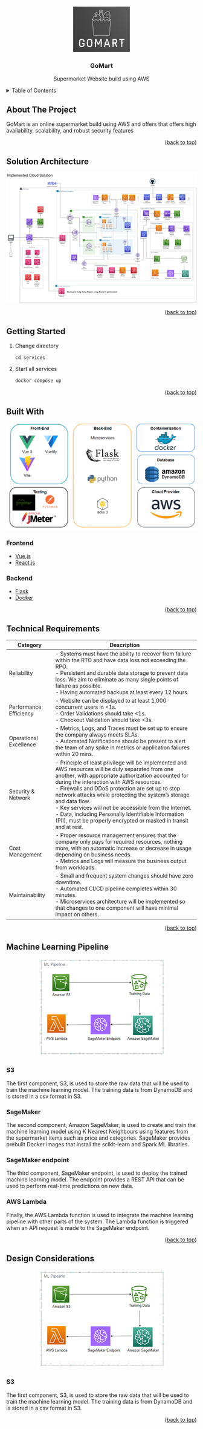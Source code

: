 <div id="top"></div>

<!-- PROJECT LOGO -->
<br />
<div align="center">
    <img src="images/Logo.jpg" alt="Logo" width="150" height="120">

  <h3 align="center">GoMart</h3>

  <p align="center">
    Supermarket Website build using AWS
  </p>
</div>

<!-- TABLE OF CONTENTS -->
<details>
  <summary>Table of Contents</summary>
  <ol>
    <li>
      <a href="#about-the-project">About The Project</a>
      <ul>
        <li><a href="#built-with">Built With</a></li>
      </ul>
    </li>
    <li>
      <a href="#getting-started">Getting Started</a>
      <ul>
        <li><a href="#prerequisites">Prerequisites</a></li>
        <li><a href="#installation">Installation</a></li>
      </ul>
    </li>
    <li><a href="#usage">Usage</a></li>
    <li><a href="#roadmap">Roadmap</a></li>
    <li><a href="#contributing">Contributing</a></li>
    <li><a href="#license">License</a></li>
    <li><a href="#contact">Contact</a></li>
    <li><a href="#acknowledgments">Acknowledgments</a></li>
  </ol>
</details>

<!-- ABOUT THE PROJECT -->
## About The Project
GoMart is an online supermarket build using AWS and offers that offers high availability, scalability, and robust security features
<p align="right">(<a href="#top">back to top</a>)</p>

<!-- Solution Architecture -->
## Solution Architecture
![Solution Architecture](/images/Cloud_Solution.jpg)
<p align="right">(<a href="#top">back to top</a>)</p>

<!-- GETTING STARTED -->
## Getting Started

1. Change directory
   ```
   cd services
   ```
3. Start all services
   ```sh
   docker compose up
   ```

<p align="right">(<a href="#top">back to top</a>)</p>

<!-- Built With -->
## Built With

<div align="center">
  <img src="/images/tech_stack.png" alt="Tech Stack">
</div>

### Frontend
* [Vue.js](https://vuejs.org/)
* [React.js](https://reactjs.org/)

### Backend
* [Flask](https://flask.palletsprojects.com/en/3.0.x/)
* [Docker](https://www.docker.com/)

<p align="right">(<a href="#top">back to top</a>)</p>

<!-- Requirements-->
## Technical Requirements
| Category                | Description                                                                                           |
|-------------------------|-------------------------------------------------------------------------------------------------------|
| Reliability             | - Systems must have the ability to recover from failure within the RTO and have data loss not exceeding the RPO. <br> - Persistent and durable data storage to prevent data loss. We aim to eliminate as many single points of failure as possible. <br> - Having automated backups at least every 12 hours. |
| Performance Efficiency  | - Website can be displayed to at least 1,000 concurrent users in <1s. <br> - Order Validations should take <1s. <br> - Checkout Validation should take <3s. |
| Operational Excellence  | - Metrics, Logs, and Traces must be set up to ensure the company always meets SLAs. <br> - Automated Notifications should be present to alert the team of any spike in metrics or application failures within 20 mins. |
| Security & Network      | - Principle of least privilege will be implemented and AWS resources will be duly separated from one another, with appropriate authorization accounted for during the interaction with AWS resources. <br> - Firewalls and DDoS protection are set up to stop network attacks while protecting the system’s storage and data flow. <br> - Key services will not be accessible from the Internet. <br> - Data, including Personally Identifiable Information (PII), must be properly encrypted or masked in transit and at rest. |
| Cost Management         | - Proper resource management ensures that the company only pays for required resources, nothing more, with an automatic increase or decrease in usage depending on business needs. <br> - Metrics and Logs will measure the business output from workloads. |
| Maintainability         | - Small and frequent system changes should have zero downtime. <br> - Automated CI/CD pipeline completes within 30 minutes. <br> - Microservices architecture will be implemented so that changes to one component will have minimal impact on others. |

<p align="right">(<a href="#top">back to top</a>)</p>

<!-- Machine Learning Pipeline -->
##  Machine Learning Pipeline
<div align="center">
  <img src="/images/ml_pipeline.png" alt="ML Pipeline">
</div>

### S3
The first component, S3, is used to store the raw data that will be used to train the machine learning model. The training data is from DynamoDB and is stored in a csv format in S3.

### SageMaker
The second component, Amazon SageMaker, is used to create and train the machine learning model using K Nearest Neighbours using features from the supermarket items such as price and categories. SageMaker provides prebuilt Docker images that install the scikit-learn and Spark ML libraries.

### SageMaker endpoint
The third component, SageMaker endpoint, is used to deploy the trained machine learning model. The endpoint provides a REST API that can be used to perform real-time predictions on new data.

### AWS Lambda
Finally, the AWS Lambda function is used to integrate the machine learning pipeline with other parts of the system. The Lambda function is triggered when an API request is made to the SageMaker endpoint.

<p align="right">(<a href="#top">back to top</a>)</p>

<!-- Design Considerations -->
##  Design Considerations
<div align="center">
  <img src="/images/ml_pipeline.png" alt="ML Pipeline">
</div>

### S3
The first component, S3, is used to store the raw data that will be used to train the machine learning model. The training data is from DynamoDB and is stored in a csv format in S3.


<p align="right">(<a href="#top">back to top</a>)</p>


